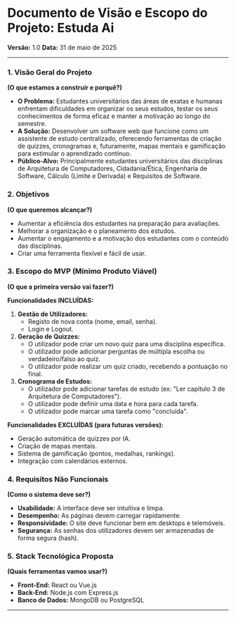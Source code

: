 # Documento de Visão e Escopo do Projeto: Estuda Ai

**Versão:** 1.0
**Data:** 31 de maio de 2025

---

### 1. Visão Geral do Projeto
**(O que estamos a construir e porquê?)**

* **O Problema:** Estudantes universitários das áreas de exatas e humanas enfrentam dificuldades em organizar os seus estudos, testar os seus conhecimentos de forma eficaz e manter a motivação ao longo do semestre.
* **A Solução:** Desenvolver um software web que funcione como um assistente de estudo centralizado, oferecendo ferramentas de criação de quizzes, cronogramas e, futuramente, mapas mentais e gamificação para estimular o aprendizado contínuo.
* **Público-Alvo:** Principalmente estudantes universitários das disciplinas de Arquitetura de Computadores, Cidadania/Ética, Engenharia de Software, Cálculo (Limite e Derivada) e Requisitos de Software.

### 2. Objetivos
**(O que queremos alcançar?)**

* Aumentar a eficiência dos estudantes na preparação para avaliações.
* Melhorar a organização e o planeamento dos estudos.
* Aumentar o engajamento e a motivação dos estudantes com o conteúdo das disciplinas.
* Criar uma ferramenta flexível e fácil de usar.

### 3. Escopo do MVP (Mínimo Produto Viável)
**(O que a primeira versão vai fazer?)**

**Funcionalidades INCLUÍDAS:**

1.  **Gestão de Utilizadores:**
    * Registo de nova conta (nome, email, senha).
    * Login e Logout.
2.  **Geração de Quizzes:**
    * O utilizador pode criar um novo quiz para uma disciplina específica.
    * O utilizador pode adicionar perguntas de múltipla escolha ou verdadeiro/falso ao quiz.
    * O utilizador pode realizar um quiz criado, recebendo a pontuação no final.
3.  **Cronograma de Estudos:**
    * O utilizador pode adicionar tarefas de estudo (ex: "Ler capítulo 3 de Arquitetura de Computadores").
    * O utilizador pode definir uma data e hora para cada tarefa.
    * O utilizador pode marcar uma tarefa como "concluída".

**Funcionalidades EXCLUÍDAS (para futuras versões):**

* Geração automática de quizzes por IA.
* Criação de mapas mentais.
* Sistema de gamificação (pontos, medalhas, rankings).
* Integração com calendários externos.

### 4. Requisitos Não Funcionais
**(Como o sistema deve ser?)**

* **Usabilidade:** A interface deve ser intuitiva e limpa.
* **Desempenho:** As páginas devem carregar rapidamente.
* **Responsividade:** O site deve funcionar bem em desktops e telemóveis.
* **Segurança:** As senhas dos utilizadores devem ser armazenadas de forma segura (hash).

### 5. Stack Tecnológica Proposta
**(Quais ferramentas vamos usar?)**

* **Front-End:** React ou Vue.js
* **Back-End:** Node.js com Express.js
* **Banco de Dados:** MongoDB ou PostgreSQL

---
